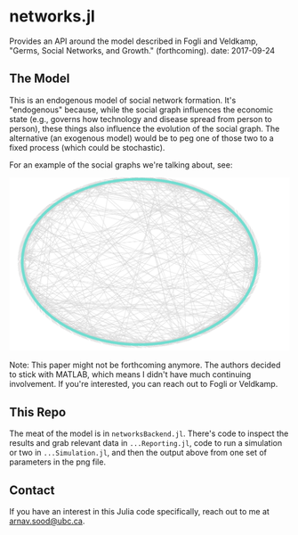 # networks.jl

Provides an API around the model described in Fogli and Veldkamp, "Germs, Social Networks, and Growth." (forthcoming).
date: 2017-09-24

## The Model

This is an endogenous model of social network formation. It's "endogenous" because, while the social graph influences the economic state (e.g., governs how technology and disease spread from person to person), these things also influence the evolution of the social graph. The alternative (an exogenous model) would be to peg one of those two to a fixed process (which could be stochastic).

For an example of the social graphs we're talking about, see: 

![Alt text](output-CanonicalModel.png?raw=true "Canonical Model Output")

Note: This paper might not be forthcoming anymore. The authors decided to stick with MATLAB, which means I didn't have much continuing involvement. If you're interested, you can reach out to Fogli or Veldkamp. 

## This Repo 

The meat of the model is in `networksBackend.jl`. There's code to inspect the results and grab relevant data in `...Reporting.jl`, code to run a simulation or two in `...Simulation.jl`, and then the output above from one set of parameters in the png file. 

## Contact 

If you have an interest in this Julia code specifically, reach out to me at [arnav.sood@ubc.ca](mailto:arnav.sood@ubc.ca).
